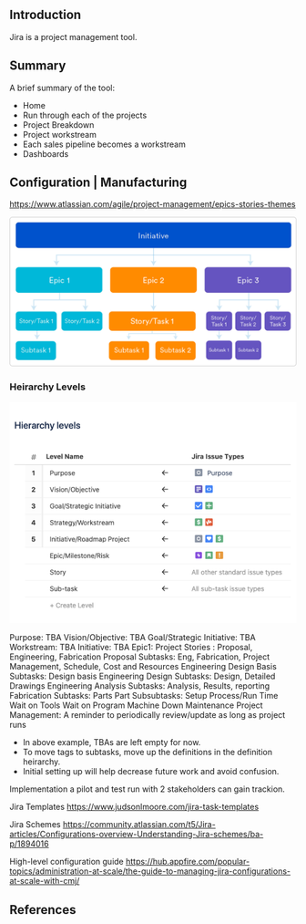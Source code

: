 ## Introduction

Jira is a project management tool.

## Summary


A brief summary of the tool:
- Home
- Run through each of the projects
- Project Breakdown
- Project workstream
- Each sales pipeline becomes a workstream
- Dashboards

## Configuration | Manufacturing

https://www.atlassian.com/agile/project-management/epics-stories-themes

![epic-stories-themes](https://github.com/vamseeachanta/energy/blob/master/pm/jira_epics-vs-stories-agile-development.png)

### Heirarchy Levels

![heirarchy levels](https://github.com/vamseeachanta/energy/blob/master/pm/jira_Tracking%20Hierarchy.png)

Purpose: TBA
Vision/Objective: TBA
Goal/Strategic Initiative: TBA
Workstream: TBA
Initiative: TBA
Epic1: Project
Stories : Proposal, Engineering, Fabrication
Proposal Subtasks: Eng, Fabrication, Project Management, Schedule, Cost and Resources
Engineering Design Basis Subtasks: Design basis
Engineering Design Subtasks: Design, Detailed Drawings
Engineering Analysis Subtasks: Analysis, Results, reporting
Fabrication Subtasks: Parts
    Part Subsubtasks:
        Setup
        Process/Run Time
        Wait on Tools
        Wait on Program
        Machine Down
        Maintenance
Project Management: A reminder to periodically review/update as long as project runs

- In above example, TBAs are left empty for now. 
- To move tags to subtasks, move up the definitions in the definition heirarchy. 
- Initial setting up will help decrease future work and avoid confusion.

Implementation a pilot and test run with 2 stakeholders can gain trackion. 

Jira Templates
https://www.judsonlmoore.com/jira-task-templates

Jira Schemes
https://community.atlassian.com/t5/Jira-articles/Configurations-overview-Understanding-Jira-schemes/ba-p/1894016

High-level configuration guide
https://hub.appfire.com/popular-topics/administration-at-scale/the-guide-to-managing-jira-configurations-at-scale-with-cmj/

## References

